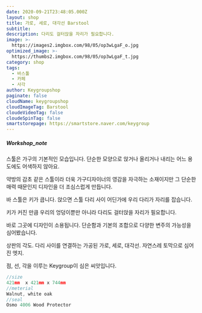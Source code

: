 ```yaml
---
date: 2020-09-21T23:48:05.000Z
layout: shop
title: 가로, 세로, 대각선 Barstool
subtitle:
description: 다리도 걸터앉을 자리가 필요합니다.
image: >-
  https://images2.imgbox.com/98/05/op3wLgaF_o.jpg
optimized_image: >-
  https://thumbs2.imgbox.com/98/05/op3wLgaF_t.jpg
category: shop
tags:
  - 바스툴
  - 카페
  - 사각
author: Keygroupshop
paginate: false
cloudName: keygroupshop
cloudImageTag: Barstool
cloudeVideoTag: false
cloudeSpinTag: false
smartstorepage: https://smartstore.naver.com/keygroup
---
```


<!--page-->
##### Workshop_note

스툴은 가구의 기본적인 모습입니다. 단순한 모양으로 앉거나 올리거나 내리는 어느 용도에도 어색하지 않아요.

약방의 감초 같은 스툴이라 더욱 가구디자이너의 영감을 자극하는 소재이지만 그 단순한 매력 때문인지 디자인을 더 조심스럽게 만듭니다.

바 스툴은 키가 큽니다. 앉으면 스툴 다리 사이 어딘가에 우리 다리가 자리를 잡습니다.

키가 커진 만큼 우리의 엉덩이뿐만 아니라 다리도 걸터앉을 자리가 필요합니다.

바로 그곳에 디자인이 소용됩니다. 단순함과 기본의 조합으로 다양한 변주의 가능성을 심어봤습니다.

상판의 각도. 다리 사이를 연결하는 가공된 가로, 세로, 대각선. 자연스레 토막으로 심어진 엣지.

점, 선, 각을 이루는 Keygroup이 심은 씨앗입니다.



```js
//size
421mm  x 421mm x 744mm
//meterial
Walnut, white oak
//seal
Osmo 4006 Wood Protector
```

<!--page-->
